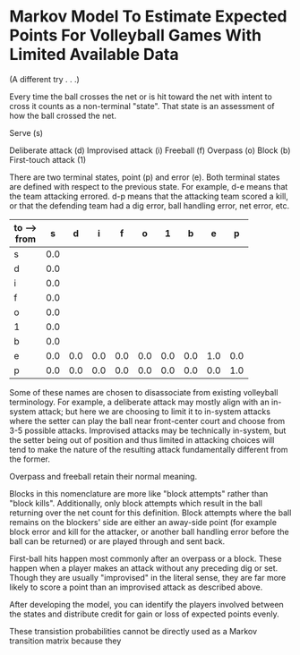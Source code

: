 # Markov Model To Estimate Expected Points For Volleyball Games With Limited Available Data

(A different try . . .)

Every time the ball crosses the net or is hit toward the net with intent to cross it counts as a
non-terminal "state".  That state is an assessment of how the ball crossed the net.

Serve (s)
<!-- SR deliberate attack, SR improv attch, SR freeball SR overpass?-->
<!-- in system, out of system, semi system-->
Deliberate attack (d)
Improvised attack (i)
Freeball (f)
Overpass (o)
Block (b)
First-touch attack (1)

There are two terminal states, point (p) and error (e). Both terminal states are defined with respect
to the previous state.  For example, d-e means that the team attacking errored.  d-p means that the
attacking team scored a kill, or that the defending team had a dig error, ball handling error, net
error, etc.

|to --><br>from   | s | d | i | f | o | 1 | b | e | p |
|---|---|---|---|---|---|---|---|---|---|
| s | 0.0  |   |   |   |   |   |   |   |   |
| d | 0.0  |   |   |   |   |   |   |   |   |
| i | 0.0  |   |   |   |   |   |   |   |   |
| f | 0.0  |   |   |   |   |   |   |   |   |
| o | 0.0  |   |   |   |   |   |   |   |   |
| 1 | 0.0  |   |   |   |   |   |   |   |   |
| b | 0.0  |   |   |   |   |   |   |   |   |
| e | 0.0  |0.0   | 0.0  | 0.0  | 0.0  | 0.0  |0.0   |1.0   | 0.0  |
| p | 0.0  |0.0   | 0.0  | 0.0  | 0.0  | 0.0  |0.0   |0.0   | 1.0  |

Some of these names are chosen to disassociate from existing volleyball terminology. For example, a
deliberate attack may mostly align with an in-system attack; but here we are choosing to limit it to
in-system attacks where the setter can play the ball near front-center court and choose from 3-5
possible attacks.  Improvised attacks may be technically in-system, but the setter being out of
position and thus limited in attacking choices will tend to make the nature of the resulting attack
fundamentally different from the former.

Overpass and freeball retain their normal meaning.

Blocks in this nomenclature are more like "block attempts" rather than "block kills".  Additionally,
only block attempts which result in the ball returning over the net count for this definition.  Block
attempts where the ball remains on the blockers' side are either an away-side point (for example block
error and kill for the attacker, or another ball handling error before the ball can be returned) or are played through and sent back.

First-ball hits happen most commonly after an overpass or a block.  These happen when a player makes
an attack without any preceding dig or set.  Though they are usually "improvised" in the literal
sense, they are far more likely to score a point than an improvised attack as described above.

After developing the model, you can identify the players involved between the states and distribute
credit for gain or loss of expected points evenly.

These transistion probabilities cannot be directly used as a Markov transition matrix because they
